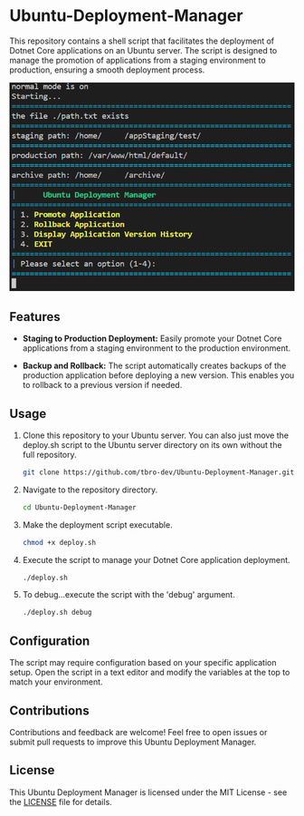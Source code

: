 # Ubuntu-Deployment-Manager
This repository contains a shell script that facilitates the deployment of Dotnet Core applications on an Ubuntu server. The script is designed to manage the promotion of applications from a staging environment to production, ensuring a smooth deployment process.

![Image of the ubuntu deployment manager command line user interface](./UDP.png)


## Features

- **Staging to Production Deployment:** Easily promote your Dotnet Core applications from a staging environment to the production environment.

- **Backup and Rollback:** The script automatically creates backups of the production application before deploying a new version. This enables you to rollback to a previous version if needed.

## Usage

1. Clone this repository to your Ubuntu server. You can also just move the deploy.sh script to the Ubuntu server directory on its own without the full repository.

   ```bash
   git clone https://github.com/tbro-dev/Ubuntu-Deployment-Manager.git
   ```

2. Navigate to the repository directory.

   ```bash
   cd Ubuntu-Deployment-Manager
   ```

3. Make the deployment script executable.

   ```bash
   chmod +x deploy.sh
   ```

4. Execute the script to manage your Dotnet Core application deployment.

   ```bash
   ./deploy.sh
   ```
5. To debug...execute the script with the 'debug' argument.

   ```bash
   ./deploy.sh debug
   ```
## Configuration

The script may require configuration based on your specific application setup. Open the script in a text editor and modify the variables at the top to match your environment.

## Contributions

Contributions and feedback are welcome! Feel free to open issues or submit pull requests to improve this Ubuntu Deployment Manager.

## License

This Ubuntu Deployment Manager is licensed under the MIT License - see the [LICENSE](LICENSE) file for details.
